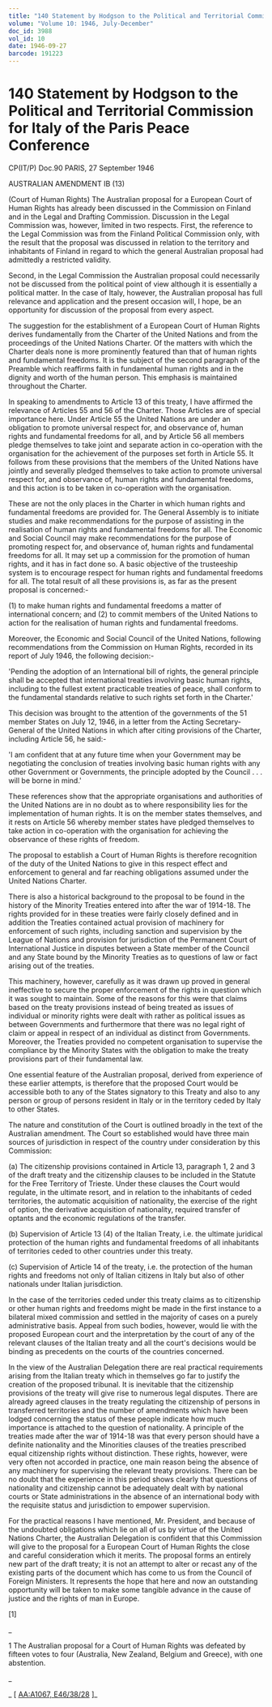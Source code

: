 ```yaml
---
title: "140 Statement by Hodgson to the Political and Territorial Commission for Italy of the Paris Peace Conference"
volume: "Volume 10: 1946, July-December"
doc_id: 3988
vol_id: 10
date: 1946-09-27
barcode: 191223
---
```


# 140 Statement by Hodgson to the Political and Territorial Commission for Italy of the Paris Peace Conference

CP(IT/P) Doc.90 PARIS, 27 September 1946

AUSTRALIAN AMENDMENT IB (13)

(Court of Human Rights) The Australian proposal for a European Court of Human Rights has already been discussed in the Commission on Finland and in the Legal and Drafting Commission. Discussion in the Legal Commission was, however, limited in two respects. First, the reference to the Legal Commission was from the Finland Political Commission only, with the result that the proposal was discussed in relation to the territory and inhabitants of Finland in regard to which the general Australian proposal had admittedly a restricted validity.

Second, in the Legal Commission the Australian proposal could necessarily not be discussed from the political point of view although it is essentially a political matter. In the case of Italy, however, the Australian proposal has full relevance and application and the present occasion will, I hope, be an opportunity for discussion of the proposal from every aspect.

The suggestion for the establishment of a European Court of Human Rights derives fundamentally from the Charter of the United Nations and from the proceedings of the United Nations Charter. Of the matters with which the Charter deals none is more prominently featured than that of human rights and fundamental freedoms. It is the subject of the second paragraph of the Preamble which reaffirms faith in fundamental human rights and in the dignity and worth of the human person. This emphasis is maintained throughout the Charter.

In speaking to amendments to Article 13 of this treaty, I have affirmed the relevance of Articles 55 and 56 of the Charter. Those Articles are of special importance here. Under Article 55 the United Nations are under an obligation to promote universal respect for, and observance of, human rights and fundamental freedoms for all, and by Article 56 all members pledge themselves to take joint and separate action in co-operation with the organisation for the achievement of the purposes set forth in Article 55. It follows from these provisions that the members of the United Nations have jointly and severally pledged themselves to take action to promote universal respect for, and observance of, human rights and fundamental freedoms, and this action is to be taken in co-operation with the organisation.

These are not the only places in the Charter in which human rights and fundamental freedoms are provided for. The General Assembly is to initiate studies and make recommendations for the purpose of assisting in the realisation of human rights and fundamental freedoms for all. The Economic and Social Council may make recommendations for the purpose of promoting respect for, and observance of, human rights and fundamental freedoms for all. It may set up a commission for the promotion of human rights, and it has in fact done so. A basic objective of the trusteeship system is to encourage respect for human rights and fundamental freedoms for all. The total result of all these provisions is, as far as the present proposal is concerned:-

(1) to make human rights and fundamental freedoms a matter of international concern; and (2) to commit members of the United Nations to action for the realisation of human rights and fundamental freedoms.

Moreover, the Economic and Social Council of the United Nations, following recommendations from the Commission on Human Rights, recorded in its report of July 1946, the following decision:-

'Pending the adoption of an International bill of rights, the general principle shall be accepted that international treaties involving basic human rights, including to the fullest extent practicable treaties of peace, shall conform to the fundamental standards relative to such rights set forth in the Charter.'

This decision was brought to the attention of the governments of the 51 member States on July 12, 1946, in a letter from the Acting Secretary-General of the United Nations in which after citing provisions of the Charter, including Article 56, he said:-

'I am confident that at any future time when your Government may be negotiating the conclusion of treaties involving basic human rights with any other Government or Governments, the principle adopted by the Council . . . will be borne in mind.'

These references show that the appropriate organisations and authorities of the United Nations are in no doubt as to where responsibility lies for the implementation of human rights. It is on the member states themselves, and it rests on Article 56 whereby member states have pledged themselves to take action in co-operation with the organisation for achieving the observance of these rights of freedom.

The proposal to establish a Court of Human Rights is therefore recognition of the duty of the United Nations to give in this respect effect and enforcement to general and far reaching obligations assumed under the United Nations Charter.

There is also a historical background to the proposal to be found in the history of the Minority Treaties entered into after the war of 1914-18. The rights provided for in these treaties were fairly closely defined and in addition the Treaties contained actual provision of machinery for enforcement of such rights, including sanction and supervision by the League of Nations and provision for jurisdiction of the Permanent Court of International Justice in disputes between a State member of the Council and any State bound by the Minority Treaties as to questions of law or fact arising out of the treaties.

This machinery, however, carefully as it was drawn up proved in general ineffective to secure the proper enforcement of the rights in question which it was sought to maintain. Some of the reasons for this were that claims based on the treaty provisions instead of being treated as issues of individual or minority rights were dealt with rather as political issues as between Governments and furthermore that there was no legal right of claim or appeal in respect of an individual as distinct from Governments. Moreover, the Treaties provided no competent organisation to supervise the compliance by the Minority States with the obligation to make the treaty provisions part of their fundamental law.

One essential feature of the Australian proposal, derived from experience of these earlier attempts, is therefore that the proposed Court would be accessible both to any of the States signatory to this Treaty and also to any person or group of persons resident in Italy or in the territory ceded by Italy to other States.

The nature and constitution of the Court is outlined broadly in the text of the Australian amendment. The Court so established would have three main sources of jurisdiction in respect of the country under consideration by this Commission:

(a) The citizenship provisions contained in Article 13, paragraph 1, 2 and 3 of the draft treaty and the citizenship clauses to be included in the Statute for the Free Territory of Trieste. Under these clauses the Court would regulate, in the ultimate resort, and in relation to the inhabitants of ceded territories, the automatic acquisition of nationality, the exercise of the right of option, the derivative acquisition of nationality, required transfer of optants and the economic regulations of the transfer.

(b) Supervision of Article 13 (4) of the Italian Treaty, i.e. the ultimate juridical protection of the human rights and fundamental freedoms of all inhabitants of territories ceded to other countries under this treaty.

(c) Supervision of Article 14 of the treaty, i.e. the protection of the human rights and freedoms not only of Italian citizens in Italy but also of other nationals under Italian jurisdiction.

In the case of the territories ceded under this treaty claims as to citizenship or other human rights and freedoms might be made in the first instance to a bilateral mixed commission and settled in the majority of cases on a purely administrative basis. Appeal from such bodies, however, would lie with the proposed European court and the interpretation by the court of any of the relevant clauses of the Italian treaty and all the court's decisions would be binding as precedents on the courts of the countries concerned.

In the view of the Australian Delegation there are real practical requirements arising from the Italian treaty which in themselves go far to justify the creation of the proposed tribunal. It is inevitable that the citizenship provisions of the treaty will give rise to numerous legal disputes. There are already agreed clauses in the treaty regulating the citizenship of persons in transferred territories and the number of amendments which have been lodged concerning the status of these people indicate how much importance is attached to the question of nationality. A principle of the treaties made after the war of 1914-18 was that every person should have a definite nationality and the Minorities clauses of the treaties prescribed equal citizenship rights without distinction. These rights, however, were very often not accorded in practice, one main reason being the absence of any machinery for supervising the relevant treaty provisions. There can be no doubt that the experience in this period shows clearly that questions of nationality and citizenship cannot be adequately dealt with by national courts or State administrations in the absence of an international body with the requisite status and jurisdiction to empower supervision.

For the practical reasons I have mentioned, Mr. President, and because of the undoubted obligations which lie on all of us by virtue of the United Nations Charter, the Australian Delegation is confident that this Commission will give to the proposal for a European Court of Human Rights the close and careful consideration which it merits. The proposal forms an entirely new part of the draft treaty; it is not an attempt to alter or recast any of the existing parts of the document which has come to us from the Council of Foreign Ministers. It represents the hope that here and now an outstanding opportunity will be taken to make some tangible advance in the cause of justice and the rights of man in Europe.

[1]

_

1 The Australian proposal for a Court of Human Rights was defeated by fifteen votes to four (Australia, New Zealand, Belgium and Greece), with one abstention.

_

_ [ [AA:A1067, E46/38/28](http://www.naa.gov.au/cgi-bin/Search?O=I&Number=191223) ]_
